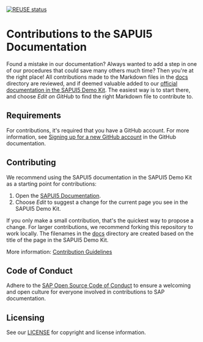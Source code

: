 [![REUSE status](https://api.reuse.software/badge/github.com/SAP-docs/sapui5)](https://api.reuse.software/info/github.com/SAP-docs/sapui5)


# Contributions to the SAPUI5 Documentation

Found a mistake in our documentation? Always wanted to add a step in one of our procedures that could save many others much time? Then you're at the right place! All contributions made to the Markdown files in the [docs](docs) directory are reviewed, and if deemed valuable added to our [official documentation in the SAPUI5 Demo Kit](https://ui5.sap.com/#/topic). The easiest way is to start there, and choose _Edit on GitHub_ to find the right Markdown file to contribute to.

## Requirements

For contributions, it's required that you have a GitHub account. For more information, see [Signing up for a new GitHub account](https://docs.github.com/en/github/getting-started-with-github/signing-up-for-a-new-github-account) in the GitHub documentation.


## Contributing

We recommend using the SAPUI5 documentation in the SAPUI5 Demo Kit as a starting point for contributions:

1. Open the [SAPUI5 Documentation](https://ui5.sap.com/#/topic).
1. Choose *Edit* to suggest a change for the current page you see in the SAPUI5 Demo Kit.

If you only make a small contribution, that's the quickest way to propose a change. For larger contributions, we recommend forking this repository to work locally. The filenames in the [docs](docs) directory are created based on the title of the page in the SAPUI5 Demo Kit.

More information: [Contribution Guidelines](https://help.sap.com/products/open-documentation-initiative/contribution-guidelines/readme.html)

## Code of Conduct

Adhere to the [SAP Open Source Code of Conduct](https://github.com/SAP-docs/.github/blob/main/CODE_OF_CONDUCT.md) to ensure a welcoming and open culture for everyone involved in contributions to SAP documentation.

## Licensing

See our [LICENSE](LICENSE) for copyright and license information.










